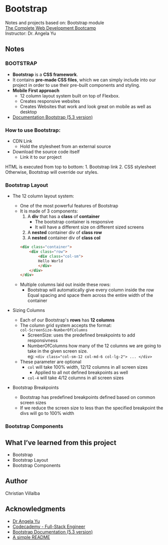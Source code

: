 # Bootstrap

Notes and projects based on: Bootstrap module        
[The Complete Web Development Bootcamp](https://www.udemy.com/course/the-complete-web-development-bootcamp/)          
Instructor: Dr. Angela Yu 

## Notes

### BOOTSTRAP

* **Bootstrap** is a **CSS framework**.     
* It contains **pre-made CSS files**, which we can simply include into our project in order to use their pre-built components and styling.       
* **Mobile First approach**
    * 12 column layout system built on top of Flexbox.
    * Creates responsive websites 
    * Creates Websites that work and look great on mobile as well as desktop   
* [Documentation Bootstrap (5.3 version)](https://getbootstrap.com/docs/5.3/getting-started/introduction/)

### How to use Bootstrap:
* CDN Link
    * Hold the stylesheet from an external source
* Download the source code itself
    * Link it to our project
     
HTML is executed from top to bottom:
    1. Bootstrap link
    2. CSS stylesheet
Otherwise, Bootstrap will override our styles.

### Bootstrap Layout
* The 12 column layout system: 
    * One of the most powerful features of Bootstrap
    * It is made of 3 components: 
        1. A **div** that has a **class** of **container**
            * The bootstrap container is responsive
            * It will have a different size on different sized screens
        2. A **nested** container div of **class row**
        3. A **nested** container div of **class col**     
        ```html
        <div class="container">
            <div class="row">
                <div class="col-sm">
                Hello World
                </div>
            </div>
        </div>
        ```
    * Multiple columns laid out inside these rows:
        * Bootstrap will automatically give every column inside the row       
        Equal spacing and space them across the entire width of the container
* Sizing Columns
    * Each of our Bootstrap's **rows** has **12 columns** 
    * The column grid system accepts the format:      
    `col-ScreenSize-NumberOfColumns`
        * ScreenSize: uses the predefined breakpoints to add responsivness
        * NumberOfColumns how many of the 12 columns we are going to take in the given screen size.    
        eg: `<div class="col-sm-12 col-md-6 col-lg-2"> ... </div>`
    * These parameter are optional
        * `col` will take 100% width, 12/12 columns in all screen sizes
            * Applied to all not defined breakpoints as well
        * `col-4` will take 4/12 columns in all screen sizes
     
* Bootstrap Breakpoints
    * Bootstrap has predefined breakpoints defined based on common screen sizes
    * If we reduce the screen size to less than the specified breakpoint the divs will go to 100% width

### Bootstrap Components



## What I’ve learned from this project

* Bootstrap
* Bootstrap Layout
* Bootstrap Components


## Author

Christian Villalba

## Acknowledgments
* [Dr Angela Yu](https://www.udemy.com/course/the-complete-web-development-bootcamp/)
* [Codecademy - Full-Stack Engineer](https://www.codecademy.com/learn/paths/full-stack-engineer-career-path)
* [Bootstrap Documentation (5.3 version)](https://getbootstrap.com/docs/5.3/getting-started/introduction/)
* [A simple README](https://gist.github.com/DomPizzie/7a5ff55ffa9081f2de27c315f5018afc)
